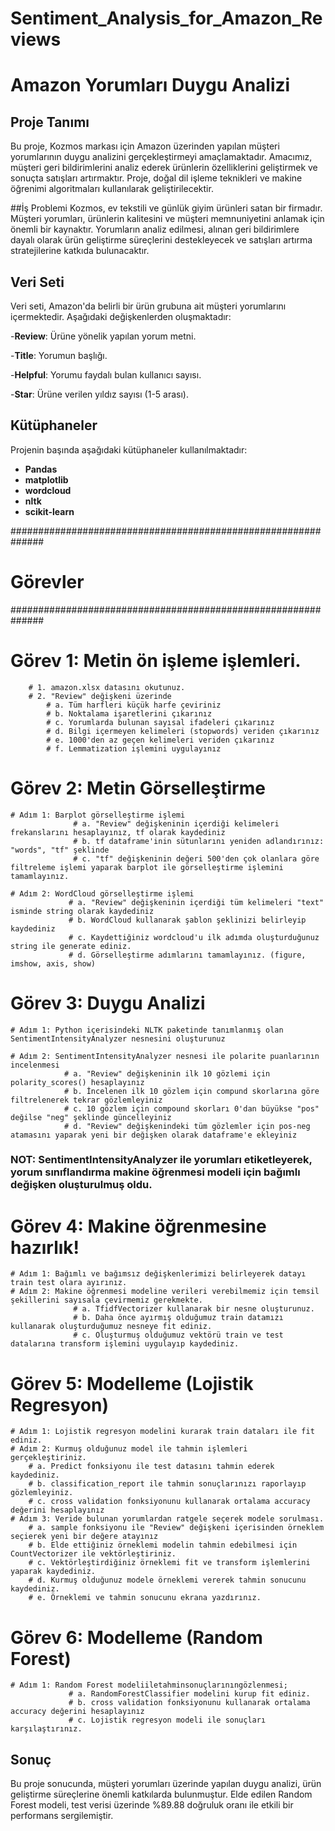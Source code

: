 # Sentiment_Analysis_for_Amazon_Reviews
# Amazon Yorumları Duygu Analizi

## Proje Tanımı
Bu proje, Kozmos markası için Amazon üzerinden yapılan müşteri yorumlarının duygu analizini gerçekleştirmeyi amaçlamaktadır. Amacımız, müşteri geri bildirimlerini analiz ederek ürünlerin özelliklerini geliştirmek ve sonuçta satışları artırmaktır. Proje, doğal dil işleme teknikleri ve makine öğrenimi algoritmaları kullanılarak geliştirilecektir.

##İş Problemi
Kozmos, ev tekstili ve günlük giyim ürünleri satan bir firmadır. Müşteri yorumları, ürünlerin kalitesini ve müşteri memnuniyetini anlamak için önemli bir kaynaktır. Yorumların analiz edilmesi, alınan geri bildirimlere dayalı olarak ürün geliştirme süreçlerini destekleyecek ve satışları artırma stratejilerine katkıda bulunacaktır.

## Veri Seti
Veri seti, Amazon'da belirli bir ürün grubuna ait müşteri yorumlarını içermektedir. Aşağıdaki değişkenlerden oluşmaktadır:

-**Review**: Ürüne yönelik yapılan yorum metni.

-**Title**: Yorumun başlığı.

-**Helpful**: Yorumu faydalı bulan kullanıcı sayısı.

-**Star**: Ürüne verilen yıldız sayısı (1-5 arası).

## Kütüphaneler
Projenin başında aşağıdaki kütüphaneler kullanılmaktadır:

- **Pandas**
- **matplotlib**
- **wordcloud**
- **nltk**
- **scikit-learn** 

##############################################################
# Görevler
##############################################################

# Görev 1: Metin ön işleme işlemleri.
        # 1. amazon.xlsx datasını okutunuz.
        # 2. "Review" değişkeni üzerinde
            # a. Tüm harfleri küçük harfe çeviriniz
            # b. Noktalama işaretlerini çıkarınız
            # c. Yorumlarda bulunan sayısal ifadeleri çıkarınız
            # d. Bilgi içermeyen kelimeleri (stopwords) veriden çıkarınız
            # e. 1000'den az geçen kelimeleri veriden çıkarınız
            # f. Lemmatization işlemini uygulayınız

# Görev 2: Metin Görselleştirme
    # Adım 1: Barplot görselleştirme işlemi
                  # a. "Review" değişkeninin içerdiği kelimeleri frekanslarını hesaplayınız, tf olarak kaydediniz
                  # b. tf dataframe'inin sütunlarını yeniden adlandırınız: "words", "tf" şeklinde
                  # c. "tf" değişkeninin değeri 500'den çok olanlara göre filtreleme işlemi yaparak barplot ile görselleştirme işlemini tamamlayınız.

    # Adım 2: WordCloud görselleştirme işlemi
                 # a. "Review" değişkeninin içerdiği tüm kelimeleri "text" isminde string olarak kaydediniz
                 # b. WordCloud kullanarak şablon şeklinizi belirleyip kaydediniz
                 # c. Kaydettiğiniz wordcloud'u ilk adımda oluşturduğunuz string ile generate ediniz.
                 # d. Görselleştirme adımlarını tamamlayınız. (figure, imshow, axis, show)

# Görev 3: Duygu Analizi
    # Adım 1: Python içerisindeki NLTK paketinde tanımlanmış olan SentimentIntensityAnalyzer nesnesini oluşturunuz

    # Adım 2: SentimentIntensityAnalyzer nesnesi ile polarite puanlarının incelenmesi
                # a. "Review" değişkeninin ilk 10 gözlemi için polarity_scores() hesaplayınız
                # b. İncelenen ilk 10 gözlem için compund skorlarına göre filtrelenerek tekrar gözlemleyiniz
                # c. 10 gözlem için compound skorları 0'dan büyükse "pos" değilse "neg" şeklinde güncelleyiniz
                # d. "Review" değişkenindeki tüm gözlemler için pos-neg atamasını yaparak yeni bir değişken olarak dataframe'e ekleyiniz

### NOT: SentimentIntensityAnalyzer ile yorumları etiketleyerek, yorum sınıflandırma makine öğrenmesi modeli için bağımlı değişken oluşturulmuş oldu.


# Görev 4: Makine öğrenmesine hazırlık!
    # Adım 1: Bağımlı ve bağımsız değişkenlerimizi belirleyerek datayı train test olara ayırınız.
    # Adım 2: Makine öğrenmesi modeline verileri verebilmemiz için temsil şekillerini sayısala çevirmemiz gerekmekte.
                  # a. TfidfVectorizer kullanarak bir nesne oluşturunuz.
                  # b. Daha önce ayırmış olduğumuz train datamızı kullanarak oluşturduğumuz nesneye fit ediniz.
                  # c. Oluşturmuş olduğumuz vektörü train ve test datalarına transform işlemini uygulayıp kaydediniz.

# Görev 5: Modelleme (Lojistik Regresyon)
    # Adım 1: Lojistik regresyon modelini kurarak train dataları ile fit ediniz.
    # Adım 2: Kurmuş olduğunuz model ile tahmin işlemleri gerçekleştiriniz.
        # a. Predict fonksiyonu ile test datasını tahmin ederek kaydediniz.
        # b. classification_report ile tahmin sonuçlarınızı raporlayıp gözlemleyiniz.
        # c. cross validation fonksiyonunu kullanarak ortalama accuracy değerini hesaplayınız
    # Adım 3: Veride bulunan yorumlardan ratgele seçerek modele sorulması.
        # a. sample fonksiyonu ile "Review" değişkeni içerisinden örneklem seçierek yeni bir değere atayınız
        # b. Elde ettiğiniz örneklemi modelin tahmin edebilmesi için CountVectorizer ile vektörleştiriniz.
        # c. Vektörleştirdiğiniz örneklemi fit ve transform işlemlerini yaparak kaydediniz.
        # d. Kurmuş olduğunuz modele örneklemi vererek tahmin sonucunu kaydediniz.
        # e. Örneklemi ve tahmin sonucunu ekrana yazdırınız.

# Görev 6: Modelleme (Random Forest)
    # Adım 1: Random Forest modeliiletahminsonuçlarınıngözlenmesi;
                 # a. RandomForestClassifier modelini kurup fit ediniz.
                 # b. cross validation fonksiyonunu kullanarak ortalama accuracy değerini hesaplayınız
                 # c. Lojistik regresyon modeli ile sonuçları karşılaştırınız.


## Sonuç
Bu proje sonucunda, müşteri yorumları üzerinde yapılan duygu analizi, ürün geliştirme süreçlerine önemli katkılarda bulunmuştur. Elde edilen Random Forest modeli, test verisi üzerinde %89.88 doğruluk oranı ile etkili bir performans sergilemiştir.
